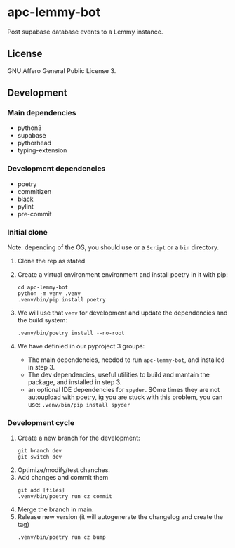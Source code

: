 # apc-lemmy-bot
Post supabase database events to a Lemmy instance.

## License
GNU Affero General Public License 3.

## Development

### Main dependencies
- python3
- supabase
- pythorhead 
- typing-extension

### Development dependencies
- poetry
- commitizen 
- black
- pylint
- pre-commit

### Initial clone
Note: depending of the OS, you should use or a `Script` or a `bin` directory.
1. Clone the rep as stated
2. Create a virtual environment environment and install poetry in it with pip:
   ```
   cd apc-lemmy-bot
   python -m venv .venv
   .venv/bin/pip install poetry
   ```
   
3. We will use that `venv` for development and update the dependencies and 
   the build system:
   ```
   .venv/bin/poetry install --no-root
   ```
4. We have definied in our pyproject 3 groups:
   - The main dependencies, needed to run `apc-lemmy-bot`, and installed in 
     step 3.
   - The dev dependencies, useful utilities to build and mantain the package, 
     and installed in step 3.
   - an optional IDE dependencies for `spyder`. SOme times they are not 
    autoupload with poetry, ig you are stuck with this problem, you can use:
    `.venv/bin/pip install spyder`
    

### Development cycle
1. Create a new branch for the development:
   ```
   git branch dev
   git switch dev
   ```
2. Optimize/modify/test chanches.
3. Add changes and commit them
   ```
   git add [files]
   .venv/bin/poetry run cz commit
   ```
4. Merge the branch in main.
5. Release new version (it will autogenerate the changelog and create the tag)
   ```
   .venv/bin/poetry run cz bump
   ```
